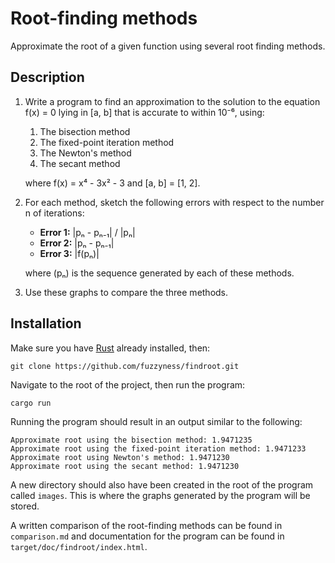 # Root-finding methods

Approximate the root of a given function using several root finding methods.

## Description

1.  Write a program to find an approximation to the solution to the equation f(x) = 0 lying in [a, b] that is accurate to within 10⁻⁶, using:
    
    1.  The bisection method
    2.  The fixed-point iteration method
    3.  The Newton's method
    4.  The secant method
    
    where f(x) = x⁴ - 3x² - 3 and [a, b] = [1, 2].

2.  For each method, sketch the following errors with respect to the number n of iterations:
    
    -   **Error 1:** |pₙ - pₙ₋₁| / |pₙ|
    -   **Error 2:** |pₙ - pₙ₋₁|
    -   **Error 3:** |f(pₙ)|
    
    where (pₙ) is the sequence generated by each of these methods.

3.  Use these graphs to compare the three methods.

## Installation

Make sure you have [Rust](https://doc.rust-lang.org/book/ch01-01-installation.html) already installed, then:

    git clone https://github.com/fuzzyness/findroot.git

Navigate to the root of the project, then run the program:

    cargo run

Running the program should result in an output similar to the following:

    Approximate root using the bisection method: 1.9471235
    Approximate root using the fixed-point iteration method: 1.9471233
    Approximate root using Newton's method: 1.9471230
    Approximate root using the secant method: 1.9471230

A new directory should also have been created in the root of the program called `images`. This is where the graphs generated by the program will be stored.

A written comparison of the root-finding methods can be found in `comparison.md` and documentation for the program can be found in `target/doc/findroot/index.html`.

